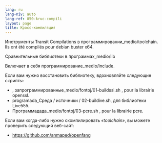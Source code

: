 ```yaml
---
lang: ru
lang-niv: auto
lang-ref: 050-kruc-compili
layout: page
title: Кросс-компиляция
---
```



Инструменты Transit Compilations в программировании_medio/toolchain.
Ils ont été compilés pour debian buster x64.



Сравнительные библиотеки в программах_medio/lib



Включает в себя программирование_medio/include.



Если вам нужно восстановить библиотеку, вдохновляйте следующие скрипты:
* , запрограммированные_medio/fontoj/01-buildssl.sh , pour la librairie openssl.
* programada_Среда / источники / 02-buildive.sh, для библиотеки Live555.
* Программадада_medio/fontoj/03-pcre.sh , pour la librairie pcre.




Если вам когда-либо нужно скомпилировать _«toolchain»_, вы можете проверить следующий веб-сайт:
 * https://github.com/anmaped/openfang
